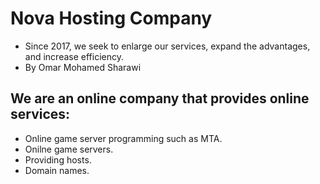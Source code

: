 # Nova Hosting Company
- Since 2017, we seek to enlarge our services, expand the advantages, and increase efficiency.
- By Omar Mohamed Sharawi

## We are an online company that provides online services:
- Online game server programming such as MTA.
- Onilne game servers.
- Providing hosts.
- Domain names.
